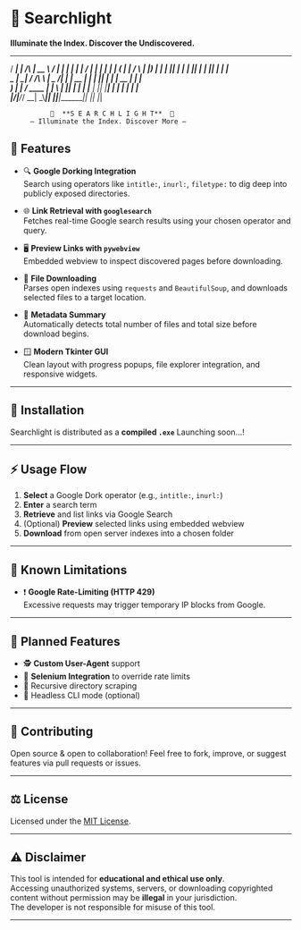 # 🔦 **Searchlight**
**Illuminate the Index. Discover the Undiscovered.**

   _____ ______          _____   _____ _    _ _      _____ _____ _    _ _______ 
  / ____|  ____|   /\   |  __ \ / ____| |  | | |    |_   _/ ____| |  | |__   __| 
 | (___ | |__     /  \  | |__) | |    | |__| | |      | || |  __| |__| |  | |   
  \___ \|  __|   / /\ \ |  _  /| |    |  __  | |      | || | |_ |  __  |  | |   
  ____) | |____ / ____ \| | \ \| |____| |  | | |____ _| || |__| | |  | |  | |   
 |_____/|______/_/    \_\_|  \_\\_____|_|  |_|______|_____\_____|_|  |_|  |_|   

              🔦  **S E A R C H L I G H T**  🔦
         — Illuminate the Index. Discover More —

## 🚀 Features

- 🔍 **Google Dorking Integration**  
  Search using operators like `intitle:`, `inurl:`, `filetype:` to dig deep into publicly exposed directories.

- 🌐 **Link Retrieval with `googlesearch`**  
  Fetches real-time Google search results using your chosen operator and query.

- 🖥️ **Preview Links with `pywebview`**  
  Embedded webview to inspect discovered pages before downloading.

- 💾 **File Downloading**  
  Parses open indexes using `requests` and `BeautifulSoup`, and downloads selected files to a target location.

- 🧠 **Metadata Summary**  
  Automatically detects total number of files and total size before download begins.

- 🪟 **Modern Tkinter GUI**  
  Clean layout with progress popups, file explorer integration, and responsive widgets.

---

## 🧰 Installation

Searchlight is distributed as a **compiled `.exe`**
Launching soon...!

---

## ⚡ Usage Flow

1. **Select** a Google Dork operator (e.g., `intitle:`, `inurl:`)
2. **Enter** a search term
3. **Retrieve** and list links via Google Search
4. (Optional) **Preview** selected links using embedded webview
5. **Download** from open server indexes into a chosen folder

---

## 🛑 Known Limitations

- ❗ **Google Rate-Limiting (HTTP 429)**  
  Excessive requests may trigger temporary IP blocks from Google.

---

## 🧪 Planned Features

- 🕵️ **Custom User-Agent** support  
- 🧭 **Selenium Integration** to override rate limits  
- 📜 Recursive directory scraping  
- 🧰 Headless CLI mode (optional)

---

## 👥 Contributing

Open source & open to collaboration! Feel free to fork, improve, or suggest features via pull requests or issues.

---

## ⚖️ License

Licensed under the [MIT License](LICENSE).

---

## ⚠️ Disclaimer

This tool is intended for **educational and ethical use only**.  
Accessing unauthorized systems, servers, or downloading copyrighted content without permission may be **illegal** in your jurisdiction.  
The developer is not responsible for misuse of this tool.

---